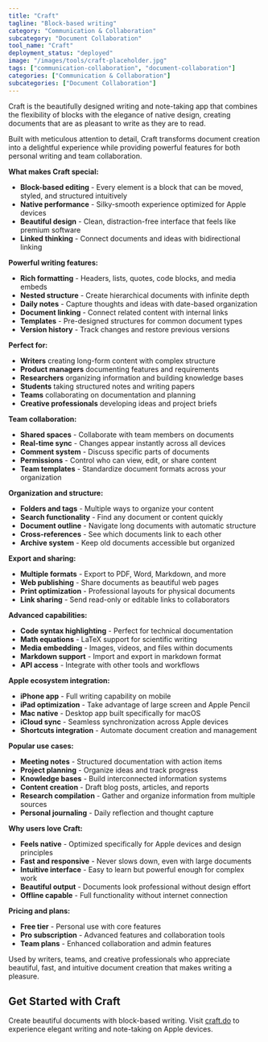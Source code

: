 ```yaml
---
title: "Craft"
tagline: "Block-based writing"
category: "Communication & Collaboration"
subcategory: "Document Collaboration"
tool_name: "Craft"
deployment_status: "deployed"
image: "/images/tools/craft-placeholder.jpg"
tags: ["communication-collaboration", "document-collaboration"]
categories: ["Communication & Collaboration"]
subcategories: ["Document Collaboration"]
---
```

Craft is the beautifully designed writing and note-taking app that combines the flexibility of blocks with the elegance of native design, creating documents that are as pleasant to write as they are to read.

Built with meticulous attention to detail, Craft transforms document creation into a delightful experience while providing powerful features for both personal writing and team collaboration.

**What makes Craft special:**
- **Block-based editing** - Every element is a block that can be moved, styled, and structured intuitively
- **Native performance** - Silky-smooth experience optimized for Apple devices
- **Beautiful design** - Clean, distraction-free interface that feels like premium software
- **Linked thinking** - Connect documents and ideas with bidirectional linking

**Powerful writing features:**
- **Rich formatting** - Headers, lists, quotes, code blocks, and media embeds
- **Nested structure** - Create hierarchical documents with infinite depth
- **Daily notes** - Capture thoughts and ideas with date-based organization
- **Document linking** - Connect related content with internal links
- **Templates** - Pre-designed structures for common document types
- **Version history** - Track changes and restore previous versions

**Perfect for:**
- **Writers** creating long-form content with complex structure
- **Product managers** documenting features and requirements
- **Researchers** organizing information and building knowledge bases
- **Students** taking structured notes and writing papers
- **Teams** collaborating on documentation and planning
- **Creative professionals** developing ideas and project briefs

**Team collaboration:**
- **Shared spaces** - Collaborate with team members on documents
- **Real-time sync** - Changes appear instantly across all devices
- **Comment system** - Discuss specific parts of documents
- **Permissions** - Control who can view, edit, or share content
- **Team templates** - Standardize document formats across your organization

**Organization and structure:**
- **Folders and tags** - Multiple ways to organize your content
- **Search functionality** - Find any document or content quickly
- **Document outline** - Navigate long documents with automatic structure
- **Cross-references** - See which documents link to each other
- **Archive system** - Keep old documents accessible but organized

**Export and sharing:**
- **Multiple formats** - Export to PDF, Word, Markdown, and more
- **Web publishing** - Share documents as beautiful web pages
- **Print optimization** - Professional layouts for physical documents
- **Link sharing** - Send read-only or editable links to collaborators

**Advanced capabilities:**
- **Code syntax highlighting** - Perfect for technical documentation
- **Math equations** - LaTeX support for scientific writing
- **Media embedding** - Images, videos, and files within documents
- **Markdown support** - Import and export in markdown format
- **API access** - Integrate with other tools and workflows

**Apple ecosystem integration:**
- **iPhone app** - Full writing capability on mobile
- **iPad optimization** - Take advantage of large screen and Apple Pencil
- **Mac native** - Desktop app built specifically for macOS
- **iCloud sync** - Seamless synchronization across Apple devices
- **Shortcuts integration** - Automate document creation and management

**Popular use cases:**
- **Meeting notes** - Structured documentation with action items
- **Project planning** - Organize ideas and track progress
- **Knowledge bases** - Build interconnected information systems
- **Content creation** - Draft blog posts, articles, and reports
- **Research compilation** - Gather and organize information from multiple sources
- **Personal journaling** - Daily reflection and thought capture

**Why users love Craft:**
- **Feels native** - Optimized specifically for Apple devices and design principles
- **Fast and responsive** - Never slows down, even with large documents
- **Intuitive interface** - Easy to learn but powerful enough for complex work
- **Beautiful output** - Documents look professional without design effort
- **Offline capable** - Full functionality without internet connection

**Pricing and plans:**
- **Free tier** - Personal use with core features
- **Pro subscription** - Advanced features and collaboration tools
- **Team plans** - Enhanced collaboration and admin features

Used by writers, teams, and creative professionals who appreciate beautiful, fast, and intuitive document creation that makes writing a pleasure.

## Get Started with Craft

Create beautiful documents with block-based writing. Visit [craft.do](https://www.craft.do) to experience elegant writing and note-taking on Apple devices.